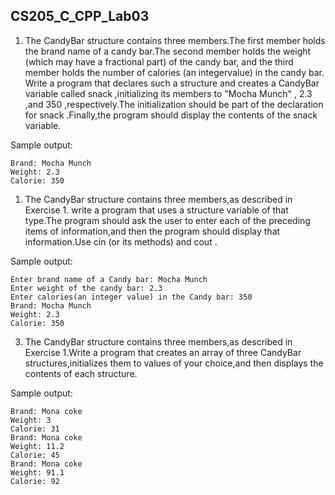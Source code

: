 <!--
 * @Github: https://github.com/Certseeds
 * @Organization: SUSTech
 * @Author: nanoseeds
 * @Date: 2020-06-07 10:28:26
 * @LastEditors: nanoseeds
 * @LastEditTime: 2020-06-07 10:33:41
 * @License: CC-BY-NC-SA_V4_0 or any later version 
 -->

## CS205_C_CPP_Lab03

1. The CandyBar structure contains three members.The first member holds the brand name of a candy bar.The second member
   holds the weight (which may have a fractional part) of the candy bar, and the third member holds the number of
   calories (an integervalue) in the candy bar. Write a program that declares such a structure and creates a CandyBar
   variable called snack ,initializing its members to "Mocha Munch" , 2.3 ,and 350 ,respectively.The initialization
   should be part of the declaration for snack .Finally,the program should display the contents of the snack variable.

Sample output:

``` log
Brand: Mocha Munch
Weight: 2.3
Calorie: 350
```

1. The CandyBar structure contains three members,as described in Exercise 1. write a program that uses a structure
   variable of that type.The program should ask the user to enter each of the preceding items of information,and then
   the program should display that information.Use cin (or its methods) and cout .

Sample output:

``` log
Enter brand name of a Candy bar: Mocha Munch
Enter weight of the candy bar: 2.3
Enter calories(an integer value) in the Candy bar: 350
Brand: Mocha Munch
Weight: 2.3
Calorie: 350
```

3. The CandyBar structure contains three members,as described in Exercise 1.Write a program that creates an array of
   three CandyBar structures,initializes them to values of your choice,and then displays the contents of each structure.

Sample output:

``` log
Brand: Mona coke
Weight: 3
Calorie: 31
Brand: Mona coke
Weight: 11.2
Calorie: 45
Brand: Mona coke
Weight: 91.1
Calorie: 92
```